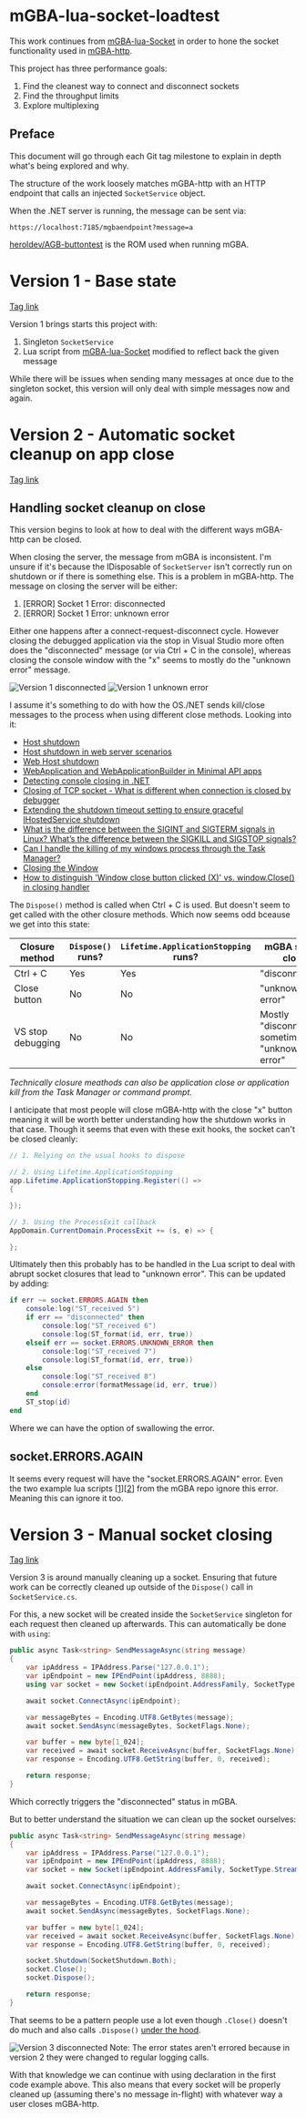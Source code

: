# mGBA-lua-socket-loadtest

This work continues from [mGBA-lua-Socket](https://github.com/nikouu/mGBA-lua-Socket) in order to hone the socket functionality used in [mGBA-http](https://github.com/nikouu/mGBA-http).

This project has three performance goals: 
1. Find the cleanest way to connect and disconnect sockets
2. Find the throughput limits
3. Explore multiplexing

## Preface

This document will go through each Git tag milestone to explain in depth what's being explored and why. 

The structure of the work loosely matches mGBA-http with an HTTP endpoint that calls an injected `SocketService` object.

When the .NET server is running, the message can be sent via:
```
https://localhost:7185/mgbaendpoint?message=a
```

[heroldev/AGB-buttontest](https://github.com/heroldev/AGB-buttontest) is the ROM used when running mGBA.

# Version 1 - Base state

[Tag link](https://github.com/nikouu/mGBA-lua-socket-loadtest/tree/Version1)

Version 1 brings starts this project with:
1. Singleton `SocketService`
2. Lua script from [mGBA-lua-Socket](https://github.com/nikouu/mGBA-lua-Socket) modified to reflect back the given message

While there will be issues when sending many messages at once due to the singleton socket, this version will only deal with simple messages now and again.

# Version 2 - Automatic socket cleanup on app close

[Tag link](https://github.com/nikouu/mGBA-lua-socket-loadtest/tree/Version2)

## Handling socket cleanup on close

This version begins to look at how to deal with the different ways mGBA-http can be closed.

When closing the server, the message from mGBA is inconsistent. I'm unsure if it's because the IDisposable of `SocketServer` isn't correctly run on shutdown or if there is something else. This is a problem in mGBA-http. The message on closing the server will be either:
1. [ERROR] Socket 1 Error: disconnected
1. [ERROR] Socket 1 Error: unknown error

Either one happens after a connect-request-disconnect cycle. However closing the debugged application via the stop in Visual Studio more often does the "disconnected" message (or via Ctrl + C in the console), whereas closing the console window with the "x" seems to mostly do the "unknown error" message.

![Version 1 disconnected](images/version1_disconnected.jpg)
![Version 1 unknown error](images/version1_unknownError.jpg)

I assume it's something to do with how the OS./NET sends kill/close messages to the process when using different close methods. Looking into it:

- [Host shutdown](https://learn.microsoft.com/en-us/dotnet/core/extensions/generic-host?tabs=appbuilder#host-shutdown)
- [Host shutdown in web server scenarios](https://learn.microsoft.com/en-us/dotnet/core/extensions/generic-host?tabs=appbuilder#host-shutdown-in-web-server-scenarios)
- [Web Host shutdown](https://learn.microsoft.com/en-us/aspnet/core/fundamentals/host/web-host?view=aspnetcore-9.0#shutdown-timeout)
- [WebApplication and WebApplicationBuilder in Minimal API apps](https://learn.microsoft.com/en-us/aspnet/core/fundamentals/minimal-apis/webapplication?view=aspnetcore-9.0)
- [Detecting console closing in .NET](https://www.meziantou.net/detecting-console-closing-in-dotnet.htm)
- [Closing of TCP socket - What is different when connection is closed by debugger](https://stackoverflow.com/questions/24281037/closing-of-tcp-socket-what-is-different-when-connection-is-closed-by-debugger)
- [Extending the shutdown timeout setting to ensure graceful IHostedService shutdown](https://andrewlock.net/extending-the-shutdown-timeout-setting-to-ensure-graceful-ihostedservice-shutdown/)
- [What is the difference between the SIGINT and SIGTERM signals in Linux? What’s the difference between the SIGKILL and SIGSTOP signals?](https://www.quora.com/What-is-the-difference-between-the-SIGINT-and-SIGTERM-signals-in-Linux-What%E2%80%99s-the-difference-between-the-SIGKILL-and-SIGSTOP-signals?share=1)
- [Can I handle the killing of my windows process through the Task Manager?](https://stackoverflow.com/questions/1527450/can-i-handle-the-killing-of-my-windows-process-through-the-task-manager)
- [Closing the Window](https://learn.microsoft.com/en-us/windows/win32/learnwin32/closing-the-window)
- [How to distinguish 'Window close button clicked (X)' vs. window.Close() in closing handler](https://stackoverflow.com/questions/13361260/how-to-distinguish-window-close-button-clicked-x-vs-window-close-in-closi/20006210#20006210)

The `Dispose()` method is called when Ctrl + C is used. But doesn't seem to get called with the other closure methods. Which now seems odd bceause we get into this state:

| Closure method    | `Dispose()` runs? | `Lifetime.ApplicationStopping` runs? | mGBA socket close                                |
| ----------------- | ----------------- | ------------------------------------ | ------------------------------------------------ |
| Ctrl + C          | Yes               | Yes                                  | "disconnected"                                   |
| Close button      | No                | No                                   | "unknown error"                                  |
| VS stop debugging | No                | No                                   | Mostly "disconnected", sometimes "unknown error" |

_Technically closure meathods can also be application close or application kill from the Task Manager or command prompt._

I anticipate that most people will close mGBA-http with the close "x" button meaning it will be worth better understanding how the shutdown works in that case. Though it seems that even with these exit hooks, the socket can't be closed cleanly:

```csharp
// 1. Relying on the usual hooks to dispose

// 2. Using Lifetime.ApplicationStopping
app.Lifetime.ApplicationStopping.Register(() =>
{

});

// 3. Using the ProcessExit callback
AppDomain.CurrentDomain.ProcessExit += (s, e) => {

};
```

Ultimately then this probably has to be handled in the Lua script to deal with abrupt socket closures that lead to "unknown error". This can be updated by adding:
```lua
if err ~= socket.ERRORS.AGAIN then
	console:log("ST_received 5")
	if err == "disconnected" then
		console:log("ST_received 6")
		console:log(ST_format(id, err, true))
	elseif err == socket.ERRORS.UNKNOWN_ERROR then
		console:log("ST_received 7")
		console:log(ST_format(id, err, true))
	else
		console:log("ST_received 8")
		console:error(formatMessage(id, err, true))
	end
	ST_stop(id)
end
```

Where we can have the option of swallowing the error.

## socket.ERRORS.AGAIN

It seems every request will have the "socket.ERRORS.AGAIN" error. Even the two example lua scripts [[1](https://github.com/mgba-emu/mgba/blob/c33a0d65344984294ed8666e98d1735a29f0a2d8/res/scripts/socketserver.lua#L37)][[2](https://github.com/mgba-emu/mgba/blob/c33a0d65344984294ed8666e98d1735a29f0a2d8/res/scripts/sockettest.lua#L39)] from the mGBA repo ignore this error. Meaning this can ignore it too.

# Version 3 - Manual socket closing

[Tag link](https://github.com/nikouu/mGBA-lua-socket-loadtest/tree/Version3)

Version 3 is around manually cleaning up a socket. Ensuring that future work can be correctly cleaned up outside of the `Dispose()` call in `SocketService.cs`. 

For this, a new socket will be created inside the `SocketService` singleton for each request then cleaned up afterwards. This can automatically be done with `using`:

```csharp
public async Task<string> SendMessageAsync(string message)
{
    var ipAddress = IPAddress.Parse("127.0.0.1");
    var ipEndpoint = new IPEndPoint(ipAddress, 8888);
    using var socket = new Socket(ipEndpoint.AddressFamily, SocketType.Stream, ProtocolType.Tcp); // using declaration for automatic cleanup

    await socket.ConnectAsync(ipEndpoint);

    var messageBytes = Encoding.UTF8.GetBytes(message);
    await socket.SendAsync(messageBytes, SocketFlags.None);

    var buffer = new byte[1_024];
    var received = await socket.ReceiveAsync(buffer, SocketFlags.None);
    var response = Encoding.UTF8.GetString(buffer, 0, received);

    return response;
}
```

Which correctly triggers the "disconnected" status in mGBA.

But to better understand the situation we can clean up the socket ourselves:

```csharp
public async Task<string> SendMessageAsync(string message)
{
    var ipAddress = IPAddress.Parse("127.0.0.1");
    var ipEndpoint = new IPEndPoint(ipAddress, 8888);
    var socket = new Socket(ipEndpoint.AddressFamily, SocketType.Stream, ProtocolType.Tcp);

    await socket.ConnectAsync(ipEndpoint);

    var messageBytes = Encoding.UTF8.GetBytes(message);
    await socket.SendAsync(messageBytes, SocketFlags.None);

    var buffer = new byte[1_024];
    var received = await socket.ReceiveAsync(buffer, SocketFlags.None);
    var response = Encoding.UTF8.GetString(buffer, 0, received);

    socket.Shutdown(SocketShutdown.Both);
    socket.Close();
    socket.Dispose();            

    return response;
}
```

That seems to be a pattern people use a lot even though `.Close()` doesn't do much and also calls `.Dispose()` [under the hood](https://github.com/dotnet/runtime/blob/1d1bf92fcf43aa6981804dc53c5174445069c9e4/src/libraries/System.Net.Sockets/src/System/Net/Sockets/Socket.cs#L942).

![Version 3 disconnected](images/version3_disconnected.jpg)
Note: The error states aren't errored because in version 2 they were changed to regular logging calls.

With that knowledge we can continue with using declaration in the first code example above. This also means that every socket will be properly cleaned up (assuming there's no message in-flight) with whatever way a user closes mGBA-http.
